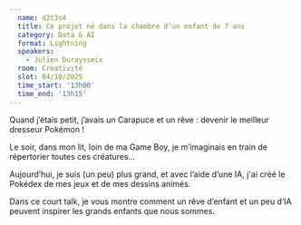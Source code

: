 ```yaml
---
  name: d2t3s4
  title: Ce projet né dans la chambre d’un enfant de 7 ans
  category: Data & AI
  format: Lightning
  speakers: 
    - Julien Duraysseix
  room: Créativité
  slot: 04/10/2025
  time_start: '13h00'
  time_end: '13h15'
---
```

Quand j’étais petit, j’avais un Carapuce et un rêve : devenir le meilleur dresseur Pokémon !

Le soir, dans mon lit, loin de ma Game Boy, je m’imaginais en train de répertorier toutes ces créatures…

Aujourd’hui, je suis (un peu) plus grand, et avec l’aide d’une IA, j'ai créé le Pokédex de mes jeux et de mes dessins animés.

Dans ce court talk, je vous montre comment un rêve d’enfant et un peu d’IA peuvent inspirer les grands enfants que nous sommes.
